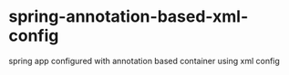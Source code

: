 # spring-annotation-based-xml-config
spring app configured with annotation based container using xml config
